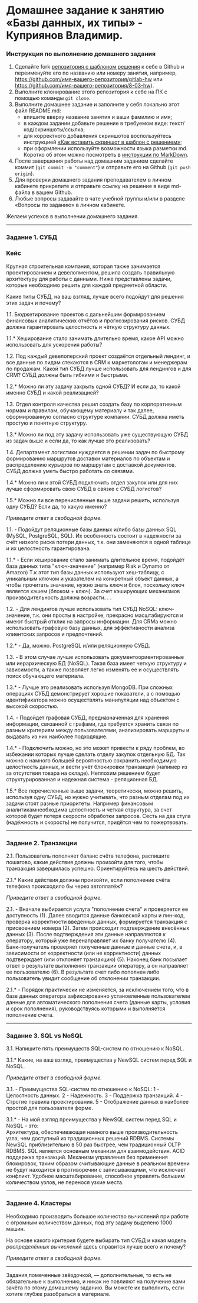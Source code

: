 # Домашнее задание к занятию «Базы данных, их типы» - Куприянов Владимир.

### Инструкция по выполнению домашнего задания

1. Сделайте fork [репозитория c шаблоном решения](https://github.com/netology-code/sys-pattern-homework) к себе в Github и переименуйте его по названию или номеру занятия, например, https://github.com/имя-вашего-репозитория/gitlab-hw или https://github.com/имя-вашего-репозитория/8-03-hw).
2. Выполните клонирование этого репозитория к себе на ПК с помощью команды `git clone`.
3. Выполните домашнее задание и заполните у себя локально этот файл README.md:
   - впишите вверху название занятия и ваши фамилию и имя;
   - в каждом задании добавьте решение в требуемом виде: текст/код/скриншоты/ссылка;
   - для корректного добавления скриншотов воспользуйтесь инструкцией [«Как вставить скриншот в шаблон с решением»](https://github.com/netology-code/sys-pattern-homework/blob/main/screen-instruction.md);
   - при оформлении используйте возможности языка разметки md. Коротко об этом можно посмотреть в [инструкции по MarkDown](https://github.com/netology-code/sys-pattern-homework/blob/main/md-instruction.md).
4. После завершения работы над домашним заданием сделайте коммит (`git commit -m "comment"`) и отправьте его на Github (`git push origin`).
5. Для проверки домашнего задания преподавателем в личном кабинете прикрепите и отправьте ссылку на решение в виде md-файла в вашем Github.
6. Любые вопросы задавайте в чате учебной группы и/или в разделе «Вопросы по заданию» в личном кабинете.

Желаем успехов в выполнении домашнего задания.

---

### Задание 1. СУБД

### Кейс
Крупная строительная компания, которая также занимается проектированием и девелопментом, решила создать 
правильную архитектуру для работы с данными. Ниже представлены задачи, которые необходимо решить для
каждой предметной области. 

Какие типы СУБД, на ваш взгляд, лучше всего подойдут для решения этих задач и почему? 
 
1.1. Бюджетирование проектов с дальнейшим формированием финансовых аналитических отчётов и прогнозирования рисков.
СУБД должна гарантировать целостность и чёткую структуру данных.

1.1.* Хеширование стало занимать длительно время, какое API можно использовать для ускорения работы? 

1.2. Под каждый девелоперский проект создаётся отдельный лендинг, и все данные по лидам стекаются в CRM к 
маркетологам и менеджерам по продажам. Какой тип СУБД лучше использовать для лендингов и для CRM? 
СУБД должны быть гибкими и быстрыми.

1.2.* Можно ли эту задачу закрыть одной СУБД? И если да, то какой именно СУБД и какой реализацией?

1.3. Отдел контроля качества решил создать базу по корпоративным нормам и правилам, обучающему материалу 
и так далее, сформированную согласно структуре компании. СУБД должна иметь простую и понятную структуру.

1.3.* Можно ли под эту задачу использовать уже существующую СУБД из задач выше и если да, то как лучше это 
реализовать?

1.4. Департамент логистики нуждается в решении задач по быстрому формированию маршрутов доставки материалов 
по объектам и распределению курьеров по маршрутам с доставкой документов. СУБД должна уметь быстро работать
со связями.

1.4.* Можно ли к этой СУБД подключить отдел закупок или для них лучше сформировать свою СУБД в связке с СУБД 
логистов?

1.5.* Можно ли все перечисленные выше задачи решить, используя одну СУБД? Если да, то какую именно?

*Приведите ответ в свободной форме.*

1.1. - Подойдут реляционные базы данных и/либо базы данных SQL (MySQL, PostgreSQL, SQL). Их особенность состоит в надежности за счёт низкого риска потери данных, т.к. они заменяются в одной таблице и их целостность гарантирована.

1.1.* - Если хеширование стало занимать длительное время, подойдёт база данных типа "ключ-значение" (например Riak и Dynamo от Amazon) Т.к этот тип базы данных используют хеш-таблицу, с уникальным ключом и указателем на конкретный объект данных, а чтобы прочитать значение, нужно знать ключ и блок, поскольку ключ является хэшем (блоком + ключ). За счет кэширующих механизмов производительность должна возрасти. . .

1.2. - Для лендингов лучше использовать тип СУБД NoSQL: ключ-значение, т.к. они просты в настройке, прекрасно масштабируются и имеют быстрый отклик на запросы информации. Для CRMа  можно использовать графовую базу данных, для эффективности анализа клиентских запросов и предпочтений.

1.2.* - Да, можно. PostgreSQL и/или реляционную СУБД.

1.3. - В этом случае лучше использовать документоориентированные или иерархическую БД (NoSQL). Такая база имеет четкую структуру и зависимости, а также позволяет легко изменять ее и осуществлять поиск обучающего материала.

1.3.* - Лучше это реализовать используя MongoDB. При сложных операциях СУБД демонстрирует хорошие показатели, а с помощью идентификатора можно осуществлять манипуляции над объектом с высокой скоростью.

1.4. - Подойдет графовая СУБД, предназначенная для хранения информации, связанной с графами, где требуется хранить связи по разным критериям между пользователями, анализировать маршруты и выдавать из них наиболее подходящие.

1.4.* - Подключить можно, но это может привести к ряду проблем, во избежании которых лучше сделать отделу закупок отдельную БД. Так можно с намного большей вероятностью сохранить необходимую целостность данных, и вести учёт блокировки транзакций (напимер из за отсутствия товара на складе). Неплохим решением будет структурированная и надежная система - реляционная БД.

1.5.* Все перечисленные выше задачи, теоретически, можно решить, используя одну СУБД, но нужно учитывать, что разным отделам под их задачи стоят разные приоритеты. Например финансовым аналитикамнеобходима целостность и четкая структура, за счет которой будет потеря скорости обработки запросов. Сесть на два стула (надёжность и скорость) не получится, придётся чем то пожертвовать.

---

### Задание 2. Транзакции

2.1. Пользователь пополняет баланс счёта телефона, распишите пошагово, какие действия должны произойти для того, чтобы 
транзакция завершилась успешно. Ориентируйтесь на шесть действий.

2.1.* Какие действия должны произойти, если пополнение счёта телефона происходило бы через автоплатёж?

*Приведите ответ в свободной форме.*

2.1. - Вначале выбирается услуга "пополнение счета" и проверяется ее доступность (1).
Далее вводится данные банковской карты и пин-код, проверка корректности введенных данных, формируется транзакция с присвоением номера (2).
Затем происходит подтверждение внесённых данных (3).
После подтверждения эти данные направляются к оператору, который уже перенаправляет их банку получателю (4).
Банк-получатель проверяет полученные данные и данные счета, и, в зависимости от корректности (или не корректности) данных подтверждает (или отклоняет транзакцию) (5).
Наконец банк посылает ответ о результате выполнения транзакции оператору, а он направляет ее пользователю (6).
В результате счет либо пополнен либо пользователь увидит сообщение об отклонении транзакции.

2.1.* - Порядок практически не изменяется, за исключением того, что в базе данных оператора зафиксированно установленные пользователем данные для автоматического пополнения счета (данные карты, условия и срок пополнения), руководствуясь которыми и выполняется пополнение счета.

---

### Задание 3. SQL vs NoSQL

3.1. Напишите пять преимуществ SQL-систем по отношению к NoSQL. 

3.1.* Какие, на ваш взгляд, преимущества у NewSQL систем перед SQL и NoSQL.

*Приведите ответ в свободной форме.*

3.1. - Преимущества SQL-систем по отношению к NoSQL:
1 - Целостность данных.
2 - Надежность.
3 - Поддержка транзакций.
4 - Строгие правила проектирования.
5 - Отображение данных в наиболее простой для пользователя форме.

3.1.* - На мой взгляд преимущества у NewSQL систем перед SQL и NoSQL - это:
<br>
Архитектура, обеспечивающая намного выше производительность узла, чем доступный из традиционных решений RDBMS. Системы NewSQL приблизительно в 50 раз быстрее, чем традиционный OLTP RDBMS.
SQL является основным механизм для взаимодействия.
ACID поддержка транзакций.
Механизм управления без применения блокировок, таким образом считывающие данные в реальном времени не будут находится в противоречии с записывающими, что исключает конфликт.
Удобное масштабирование, способное управлять большим количеством узлов, не перенося узкие места.

---

### Задание 4. Кластеры

Необходимо производить большое количество вычислений при работе с огромным количеством данных, под эту задачу 
выделено 1000 машин. 

На основе какого критерия будете выбирать тип СУБД и какая модель *распределённых вычислений* 
здесь справится лучше всего и почему?

*Приведите ответ в свободной форме.*

---

Задания,помеченные звёздочкой, — дополнительные, то есть не обязательные к выполнению, и никак не повлияют на получение вами зачёта по этому домашнему заданию. Вы можете их выполнить, если хотите глубже разобраться в материале.
